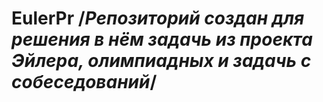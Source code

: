 # EulerPr /*Репозиторий создан для решения в нём задачь из проекта Эйлера, олимпиадных и задачь с собеседований*/
